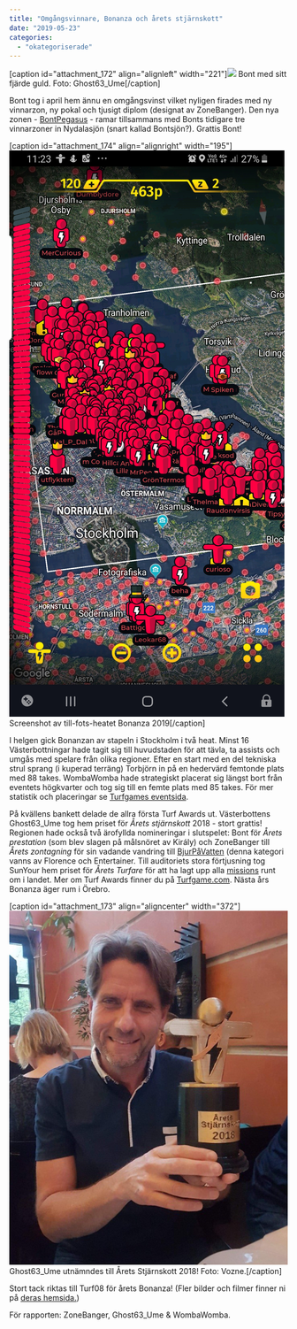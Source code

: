 ```yaml
---
title: "Omgångsvinnare, Bonanza och årets stjärnskott"
date: "2019-05-23"
categories: 
  - "okategoriserade"
---
```


\[caption id="attachment\_172" align="alignleft" width="221"\]![](images/fullsizer1.jpg) Bont med sitt fjärde guld. Foto: Ghost63\_Ume\[/caption\]

Bont tog i april hem ännu en omgångsvinst vilket nyligen firades med ny vinnarzon, ny pokal och tjusigt diplom (designat av ZoneBanger). Den nya zonen - [BontPegasus](https://turfgame.com/map/BontPegasus) - ramar tillsammans med Bonts tidigare tre vinnarzoner in Nydalasjön (snart kallad Bontsjön?). Grattis Bont!

\[caption id="attachment\_174" align="alignright" width="195"\]![Screenshot_20190518-112324_Turf](images/screenshot_20190518-112324_turf.jpg) Screenshot av till-fots-heatet Bonanza 2019\[/caption\]

I helgen gick Bonanzan av stapeln i Stockholm i två heat. Minst 16 Västerbottningar hade tagit sig till huvudstaden för att tävla, ta assists och umgås med spelare från olika regioner. Efter en start med en del tekniska strul sprang (i kuperad terräng) Torbjörn in på en hedervärd femtonde plats med 88 takes. WombaWomba hade strategiskt placerat sig längst bort från eventets högkvarter och tog sig till en femte plats med 85 takes. För mer statistik och placeringar se [Turfgames eventsida](https://turfgame.com/event).

På kvällens bankett delade de allra första Turf Awards ut. Västerbottens Ghost63\_Ume tog hem priset för _Årets stjärnskott_ 2018 - stort grattis! Regionen hade också två ärofyllda nomineringar i slutspelet: Bont för _Årets prestation_ (som blev slagen på målsnöret av Király) och ZoneBanger till _Årets zontagning_ för sin vadande vandring till [BjurPåVatten](https://turfgame.com/map/BjurPåVatten) (denna kategori vanns av Florence och Entertainer. Till auditoriets stora förtjusning tog SunYour hem priset för _Årets Turfare_ för att ha lagt upp alla [missions](https://frut.zundin.se/mission_list.php) runt om i landet. Mer om Turf Awards finner du på [Turfgame.com](https://turfgame.com). Nästa års Bonanza äger rum i Örebro.

\[caption id="attachment\_173" align="aligncenter" width="372"\]![Image-11](images/image-11-e1558468170784.jpg) Ghost63\_Ume utnämndes till Årets Stjärnskott 2018! Foto: Vozne.\[/caption\]

Stort tack riktas till Turf08 för årets Bonanza! (Fler bilder och filmer finner ni på [deras hemsida.](http://nyheter.turf08.se/bilder-fran-bonanza-2019/))

För rapporten: ZoneBanger, Ghost63\_Ume & WombaWomba.
